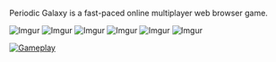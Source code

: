 Periodic Galaxy is a fast-paced online multiplayer web browser game.

![Imgur](https://i.imgur.com/h5YWdKy.png) ![Imgur](https://i.imgur.com/8yeFZt4.png) ![Imgur](https://i.imgur.com/K0bvO4q.png) ![Imgur](https://i.imgur.com/sxI2RR9.png) ![Imgur](https://i.imgur.com/t83kmdn.png) ![Imgur](https://i.imgur.com/anlzq0c.png)

[![Gameplay](https://i.imgur.com/Q6ZGeEh.png)](https://www.youtube.com/watch?v=QHOlM5voUXc)
